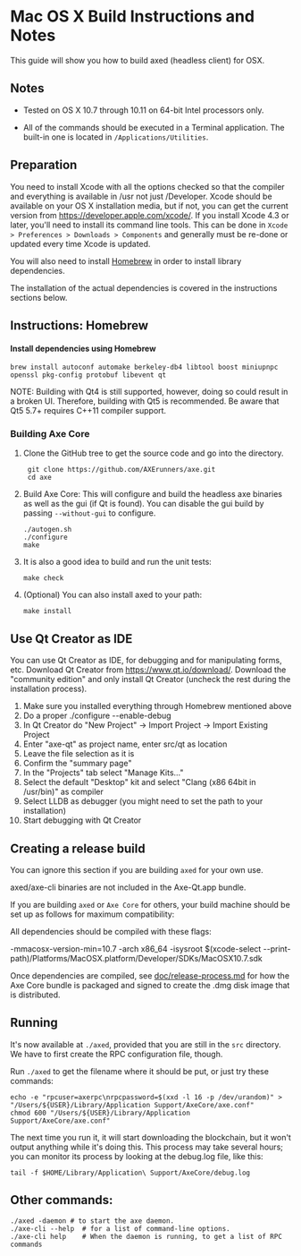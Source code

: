 Mac OS X Build Instructions and Notes
====================================
This guide will show you how to build axed (headless client) for OSX.

Notes
-----

* Tested on OS X 10.7 through 10.11 on 64-bit Intel processors only.

* All of the commands should be executed in a Terminal application. The
built-in one is located in `/Applications/Utilities`.

Preparation
-----------

You need to install Xcode with all the options checked so that the compiler
and everything is available in /usr not just /Developer. Xcode should be
available on your OS X installation media, but if not, you can get the
current version from https://developer.apple.com/xcode/. If you install
Xcode 4.3 or later, you'll need to install its command line tools. This can
be done in `Xcode > Preferences > Downloads > Components` and generally must
be re-done or updated every time Xcode is updated.

You will also need to install [Homebrew](http://brew.sh) in order to install library
dependencies.

The installation of the actual dependencies is covered in the instructions
sections below.

Instructions: Homebrew
----------------------

#### Install dependencies using Homebrew

    brew install autoconf automake berkeley-db4 libtool boost miniupnpc openssl pkg-config protobuf libevent qt

NOTE: Building with Qt4 is still supported, however, doing so could result in a broken UI. Therefore, building with Qt5 is recommended. Be aware that Qt5 5.7+ requires C++11 compiler support.

### Building Axe Core

1. Clone the GitHub tree to get the source code and go into the directory.

        git clone https://github.com/AXErunners/axe.git
        cd axe

2.  Build Axe Core:
    This will configure and build the headless axe binaries as well as the gui (if Qt is found).
    You can disable the gui build by passing `--without-gui` to configure.

        ./autogen.sh
        ./configure
        make

3.  It is also a good idea to build and run the unit tests:

        make check

4.  (Optional) You can also install axed to your path:

        make install

Use Qt Creator as IDE
------------------------
You can use Qt Creator as IDE, for debugging and for manipulating forms, etc.
Download Qt Creator from https://www.qt.io/download/. Download the "community edition" and only install Qt Creator (uncheck the rest during the installation process).

1. Make sure you installed everything through Homebrew mentioned above
2. Do a proper ./configure --enable-debug
3. In Qt Creator do "New Project" -> Import Project -> Import Existing Project
4. Enter "axe-qt" as project name, enter src/qt as location
5. Leave the file selection as it is
6. Confirm the "summary page"
7. In the "Projects" tab select "Manage Kits..."
8. Select the default "Desktop" kit and select "Clang (x86 64bit in /usr/bin)" as compiler
9. Select LLDB as debugger (you might need to set the path to your installation)
10. Start debugging with Qt Creator

Creating a release build
------------------------
You can ignore this section if you are building `axed` for your own use.

axed/axe-cli binaries are not included in the Axe-Qt.app bundle.

If you are building `axed` or `Axe Core` for others, your build machine should be set up
as follows for maximum compatibility:

All dependencies should be compiled with these flags:

 -mmacosx-version-min=10.7
 -arch x86_64
 -isysroot $(xcode-select --print-path)/Platforms/MacOSX.platform/Developer/SDKs/MacOSX10.7.sdk

Once dependencies are compiled, see [doc/release-process.md](release-process.md) for how the Axe Core
bundle is packaged and signed to create the .dmg disk image that is distributed.

Running
-------

It's now available at `./axed`, provided that you are still in the `src`
directory. We have to first create the RPC configuration file, though.

Run `./axed` to get the filename where it should be put, or just try these
commands:

    echo -e "rpcuser=axerpc\nrpcpassword=$(xxd -l 16 -p /dev/urandom)" > "/Users/${USER}/Library/Application Support/AxeCore/axe.conf"
    chmod 600 "/Users/${USER}/Library/Application Support/AxeCore/axe.conf"

The next time you run it, it will start downloading the blockchain, but it won't
output anything while it's doing this. This process may take several hours;
you can monitor its process by looking at the debug.log file, like this:

    tail -f $HOME/Library/Application\ Support/AxeCore/debug.log

Other commands:
-------

    ./axed -daemon # to start the axe daemon.
    ./axe-cli --help  # for a list of command-line options.
    ./axe-cli help    # When the daemon is running, to get a list of RPC commands
